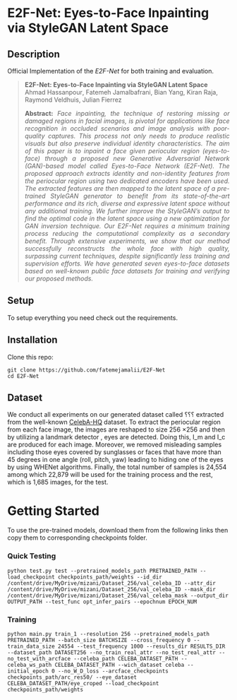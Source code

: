 # E2F-Net: Eyes-to-Face Inpainting via StyleGAN Latent Space



## Description   
Official Implementation of the *E2F-Net* for both training and evaluation.

> **E2F-Net: Eyes-to-Face Inpainting via StyleGAN Latent Space**<br>
> Ahmad Hassanpour<sup></sup>, Fatemeh Jamalbafrani<sup></sup>, Bian Yang<sup></sup>, Kiran Raja<sup></sup>, Raymond Veldhuis<sup></sup>, Julian Fierrez<sup></sup><br>
> <p align="justify"><b>Abstract:</b> <i>Face inpainting, the technique of restoring missing or damaged regions in facial images, is pivotal for applications like face recognition in occluded scenarios and image analysis with poor-quality captures. This process not only needs to produce realistic visuals but also preserve individual identity characteristics. The aim of this paper is to inpaint a face given periocular region (eyes-to-face) through a proposed new Generative Adversarial Network (GAN)-based model called Eyes-to-Face Network (E2F-Net). The proposed approach extracts identity and non-identity features from the periocular region using two dedicated encoders have been used. The extracted features are then mapped to the latent space of a pre-trained StyleGAN generator to benefit from its state-of-the-art performance and its rich, diverse and expressive latent space without any additional training. We further improve the StyleGAN’s output to find the optimal code in the latent space using a new optimization for GAN inversion technique. Our E2F-Net requires a minimum training process reducing the computational complexity as a secondary benefit. Through extensive experiments, we show that our method successfully reconstructs the whole face with high quality, surpassing current techniques, despite significantly less training and supervision efforts. We have generated seven eyes-to-face datasets based on well-known public face datasets for training and verifying our proposed methods.</i></p>

## Setup

To setup everything you need check out the requirements.


## Installation

Clone this repo:
```
git clone https://github.com/fatemejamalii/E2F-Net
cd E2F-Net
```

## Dataset
We conduct all experiments on our generated dataset called ؟؟؟ extracted from the well-known [CelebA-HQ](https://github.com/tkarras/progressive_growing_of_gans) dataset. To extract the periocular region from each face image, the images are reshaped to size  256 ×256 and then by utilizing a landmark detector , eyes are detected. Doing this, I_m and I_c are produced for each image. Moreover, we removed misleading samples including those eyes covered by sunglasses or faces that have more than 45 degrees in one angle (roll, pitch, yaw) leading to hiding one of the eyes by using WHENet algorithms. Finally, the total number of 
samples is 24,554 among which 22,879 will be used for the training process and the rest, which is 1,685 images, for the test.

# Getting Started
To use the pre-trained models, download them from the following links then copy them to corresponding checkpoints folder.

### Quick Testing
```
python test.py test --pretrained_models_path PRETRAINED_PATH --load_checkpoint checkpoints_path/weights --id_dir /content/drive/MyDrive/mizani/Dataset_256/val_celeba_ID --attr_dir /content/drive/MyDrive/mizani/Dataset_256/val_celeba_ID --mask_dir /content/drive/MyDrive/mizani/Dataset_256/val_celeba_mask --output_dir OUTPUT_PATH --test_func opt_infer_pairs --epochnum EPOCH_NUM
```

### Training
```
python main.py train_1 --resolution 256 --pretrained_models_path PRETRAINED_PATH --batch_size BATCHSIZE --cross_frequency 0 --train_data_size 24554 --test_frequency 1000 --results_dir RESULTS_DIR --dataset_path DATASET256 --no_train_real_attr --no_test_real_attr --no_test_with_arcface --celeba_path CELEBA_DATASET_PATH --celeba_ws_path CELEBA_DATASET_PATH --wich_dataset celeba --initial_epoch 0 --no_W_D_loss --arcface_checkpoints checkpoints_path/arc_res50/ --eye_dataset CELEBA_DATASET_PATH/eye_croped --load_checkpoint checkpoints_path/weights
```
